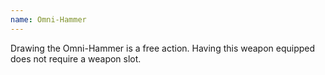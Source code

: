 ```yaml
---
name: Omni-Hammer
---
```

Drawing the Omni-Hammer is a free action. Having this weapon equipped does not require a weapon 
slot.